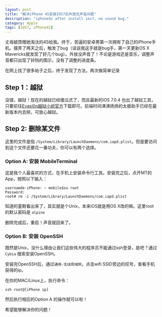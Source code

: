 ```yaml
---
layout: post
title: "解决iPhone 4S安装IOS7后外放无声音问题"
description: "iphone4s after install ios7, no sound bug."
category: Apple
tags: [iOS7, iPhone4S]
---
```

丈母娘馈赠她淘汰的4S给我。终于，苦逼的安卓男第一次拥有了自己的iPhone手机。摆弄了两天之后，触发了bug（话说我这手就是bug手，第一天更新OS X Mavericks就发现了好几个bug）。外放没声音了！不论是游戏还是音乐，调整声音都只出现了铃铛的图示，没有了调整的进度条。

在网上找了很多帖子之后，终于发现了方法，再次做简单记录

## Step 1：越狱

没错，越狱！现在的越狱已经傻瓜式了，而且最新的iOS 7.0.4 也出了越狱工具，只要前往[Evasi0n越狱小组官方](http://evasi0n.com/)下载即可。前端时间沸沸扬扬的太极助手已经在最新版本内去除，可放心越狱。

## Step 2: 删除某文件

这里的文件是指 `/System/Library/LaunchDaemons/com.iapd.plist`。但是要访问到这个文件还要花一番功夫，你可以有两个选择。

### Option A: 安装 MobileTerminal

这是我个人最喜欢的方式，在手机上安装命令行工具。安装完之后，点开MT的App，按照以下输入：

    usernamde-iPhone: ~ mobile$su root
    Password:
    root# rm -i /System/Library/LaunchDaemons/com.iapd.plist
    
知道的童鞋看出来了，其实就是个Unix，本来iOS就是用OS X改的嘛。这里root的默认密码是 `alpine`

删除完成后，重启！声音就回来了。

### Option B: 安装 OpenSSH

既然是Unix，没什么理由让我们这些伟大的程序员不能通过ssh登录，是吧？通过`Cybia` 搜索安装OpenSSH。

安装完OpenSSH后，通过`通用-无线局域网`，点击wifi SSID旁边的叹号，查看手机获得的ip。

在你的MAC/Linux上，执行命令：

    ssh root@[iPhone ip]
    
然后执行相应的Option A 的操作就可以啦！

希望能够解决你的问题！

